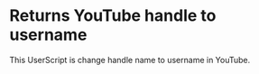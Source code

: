 # Returns YouTube handle to username

This UserScript is change handle name to username in YouTube.
